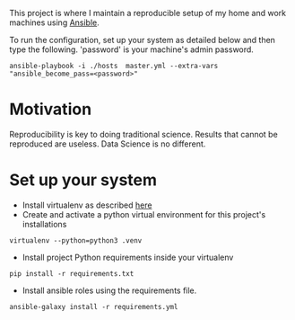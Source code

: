 This project is where I maintain a reproducible setup of my home and work machines using [Ansible](https://www.ansible.com/).

To run the configuration, set up your system as detailed below and then type the following. 'password' is your machine's admin password. 
```
ansible-playbook -i ./hosts  master.yml --extra-vars "ansible_become_pass=<password>"
```
# Motivation
Reproducibility is key to doing traditional science. Results that cannot be reproduced are useless. Data Science is no different. 

# Set up your system
* Install virtualenv as described [here](https://virtualenv.pypa.io/en/latest/installation/) 
* Create and activate a python virtual environment for this project's installations
```
virtualenv --python=python3 .venv
```

* Install project Python requirements inside your virtualenv
```
pip install -r requirements.txt
```

* Install ansible roles using the requirements file.
```
ansible-galaxy install -r requirements.yml
```

